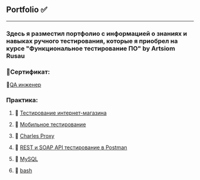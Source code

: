 ## Portfolio ✅ 
---
### Здесь я разместил портфолио с информацией о знаниях и навыках ручного тестирования, которые я приобрел на курсе "Функциональное тестирование ПО" by  Artsiom Rusau

### 📜Сертификат:

🔗[QA инженер](https://drive.google.com/file/d/1GT6ZVO23wK-R-VYY2YL7_0r7U1CtKOEc/view?usp=drive_link)

### Практика:

1. 🛒 [Тестирование интернет-магазина](https://github.com/Baidak-Evgenii/ArtsiomRusau_Course/blob/master/web_testing.md)

2. 📱 [Мобильное тестирование](https://github.com/Baidak-Evgenii/ArtsiomRusau_Course/blob/master/mobile_testing.md)

3. 🍶 [Charles Proxy](https://github.com/Baidak-Evgenii/ArtsiomRusau_Course/blob/master/charlesproxy.md)

4. 🔗 [REST и SOAP API тестирование в Postman](https://github.com/Baidak-Evgenii/ArtsiomRusau_Course/blob/master/api_testing.md)

5. 🐬 [MySQL](https://github.com/Baidak-Evgenii/ArtsiomRusau_Course/blob/master/sql.md)

6. 📌 [bash](https://github.com/Baidak-Evgenii/ArtsiomRusau_Course/blob/master/bash.md) 
